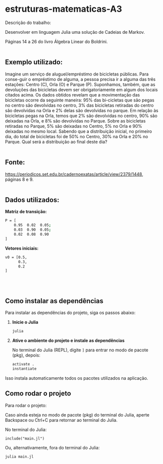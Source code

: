 # estruturas-matematicas-A3

Descrição do trabalho:

Desenvolver em linguagem Julia uma solução de Cadeias de Markov.

Páginas 14 a 26 do livro Álgebra Linear do Boldrini.
<br><br>

## Exemplo utilizado:
Imagine um serviço de aluguel/empréstimo de bicicletas públicas. Para conse-guir o empréstimo de alguma, a pessoa precisa ir a alguma das três estações: Centro (C),  Orla  (O)  e  Parque  (P).  Suponhamos,  também,  que  as  devoluções  das  bicicletas  devem  ser  obrigatoriamente  em  algum  dos  locais  citados  acima.  Os  dados  obtidos  revelam que a movimentação das bicicletas ocorre da seguinte maneira: 95% das bi-cicletas que são pegas no centro são devolvidas no centro, 3% das bicicletas retiradas do centro são devolvidas na Orla e 2% delas são devolvidas no parque. Em relação às bicicletas pegas na Orla, temos que 2% são devolvidas no centro, 90% são deixadas na Orla, e 8% são devolvidas no Parque. Sobre as bicicletas retiradas no Parque, 5% são deixadas no Centro, 5% no Orla e 90% deixadas no mesmo local. Sabendo que a distribuição inicial, no primeiro dia, do total de bicicletas foi de 50% no Centro, 30% na Orla e 20% no Parque. Qual será a distribuição ao final deste dia? 
<br><br>

## Fonte:
https://periodicos.set.edu.br/cadernoexatas/article/view/2379/1448, páginas 8 e 9.
<br><br>

## Dados utilizados:

**Matriz de transição:**
```bash
P = [
    0.95  0.02  0.05;
    0.03  0.90  0.05;
    0.02  0.08  0.90
]
```

**Vetores iniciais:**
```bash
v0 = [0.5,
      0.3,
      0.2
]
```  
<br><br>
## Como instalar as dependências
Para instalar as dependências do projeto, siga os passos abaixo:

1. **Inicie o Julia**

   ```bash
   julia
   ```

2. **Ative o ambiente do projeto e instale as dependências**

   No terminal do Julia (REPL), digite `]` para entrar no modo de pacote (pkg), depois:

   ```bash
   activate .
   instantiate
   ```

Isso instala automaticamente todos os pacotes utilizados na aplicação.

## Como rodar o projeto
Para rodar o projeto:

Caso ainda esteja no modo de pacote (pkg) do terminal do Julia, aperte Backspace ou Ctrl+C para retornar ao terminal do Julia.

No terminal do Julia:

```
include("main.jl")
```

Ou, alternativamente, fora do terminal do Julia:

```bash
julia main.jl
```
